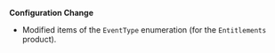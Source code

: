 **Configuration Change**

* Modified items of the `EventType` enumeration (for the `Entitlements` product).
